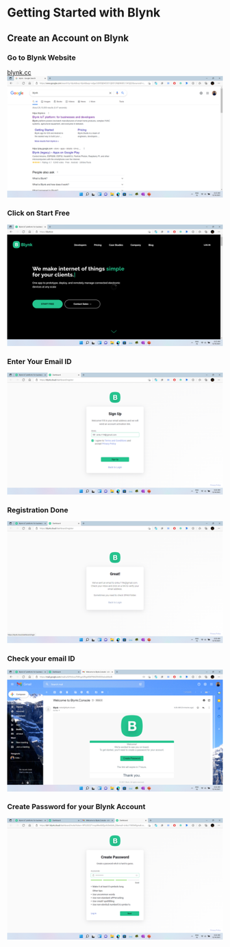 # Getting Started with Blynk

## Create an Account on Blynk

### Go to Blynk Website
[blynk.cc](https://blynk.io/)
![Blynk Google](https://github.com/SinkuKumar/Blynk_Firebase/raw/main/Assets/Blynk/Screenshot%20(85).png)

### Click on Start Free
![Start Free](https://github.com/SinkuKumar/Blynk_Firebase/raw/main/Assets/Blynk/Screenshot%20(86).png)

### Enter Your Email ID
![Start Free](https://github.com/SinkuKumar/Blynk_Firebase/raw/main/Assets/Blynk/Screenshot%20(87).png)

### Registration Done
![Start Free](https://github.com/SinkuKumar/Blynk_Firebase/raw/main/Assets/Blynk/Screenshot%20(88).png)

### Check your email ID
![Start Free](https://github.com/SinkuKumar/Blynk_Firebase/raw/main/Assets/Blynk/Screenshot%20(89).png)

### Create Password for your Blynk Account
![Start Free](https://github.com/SinkuKumar/Blynk_Firebase/raw/main/Assets/Blynk/Screenshot%20(90).png)
